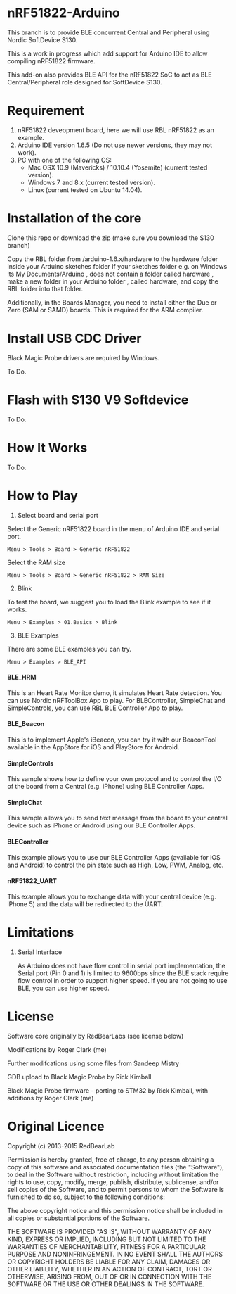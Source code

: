 
nRF51822-Arduino
================

This branch is to provide BLE concurrent Central and Peripheral using Nordic SoftDevice S130.

This is a work in progress which add support for Arduino IDE to allow compiling nRF51822 firmware.

This add-on also provides BLE API for the nRF51822 SoC to act as BLE Central/Peripheral role designed for SoftDevice S130.


Requirement
===========

1. nRF51822 deveopment board, here we will use RBL nRF51822 as an example.
2. Arduino IDE version 1.6.5 (Do not use newer versions, they may not work).
3. PC with one of the following OS:
    - Mac OSX 10.9 (Mavericks) / 10.10.4 (Yosemite) (current tested version).
    - Windows 7 and 8.x (current tested version).
    - Linux (current tested on Ubuntu 14.04).



Installation of the core
========================

Clone this repo or download the zip (make sure you download the S130 branch)

Copy the RBL folder from  /arduino-1.6.x/hardware to the hardware folder inside your Arduino sketches folder
If your sketches folder e.g. on Windows its My Documents/Arduino , does not contain a folder called   hardware ,
make a new folder in your Arduino folder , called hardware, and copy the RBL folder into that folder.

Additionally, in the Boards Manager, you need to install either the Due or Zero (SAM or SAMD) boards. 
This is required for the ARM compiler.


Install USB CDC Driver
======================

Black Magic Probe drivers are required by Windows.

To Do.


Flash with S130 V9 Softdevice
=========================

To Do.


How It Works
============

To Do.


How to Play
===========

1. Select board and serial port

  Select the Generic nRF51822 board in the menu of Arduino IDE and serial port.

    Menu > Tools > Board > Generic nRF51822
    
  Select the RAM size

    Menu > Tools > Board > Generic nRF51822 > RAM Size
  
2. Blink

  To test the board, we suggest you to load the Blink example to see if it works.

    Menu > Examples > 01.Basics > Blink

3. BLE Examples

  There are some BLE examples you can try.
  
    Menu > Examples > BLE_API

  #### BLE_HRM
   
  This is an Heart Rate Monitor demo, it simulates Heart Rate detection. You can use Nordic nRFToolBox App to play. For BLEController, SimpleChat and SimpleControls, you can use RBL BLE Controller App to play.

  #### BLE_Beacon
    
  This is to implement Apple's iBeacon, you can try it with our BeaconTool available in the AppStore for iOS and PlayStore for Android.

  #### SimpleControls
  
  This sample shows how to define your own protocol and to control the I/O of the board from a Central (e.g. iPhone) using BLE Controller Apps.
  
  #### SimpleChat
  
  This sample allows you to send text message from the board to your central device such as iPhone or Android using our BLE Controller Apps.
  
  #### BLEController

  This example allows you to use our BLE Controller Apps (available for iOS and Android) to control the pin state such as High, Low, PWM, Analog, etc.
  
  #### nRF51822_UART
  
  This example allows you to exchange data with your central device (e.g. iPhone 5) and the data will be redirected to the UART.




Limitations
===========

1. Serial Interface

    As Arduino does not have flow control in serial port implementation, the Serial port (Pin 0 and 1) is limited to 9600bps since the BLE stack require flow control in order to support higher speed. If you are not going to use BLE, you can use higher speed. 

License
=======

Software core originally by RedBearLabs (see license below)

Modifications by Roger Clark (me) 

Further modifcations using some files from Sandeep Mistry

GDB upload to Black Magic Probe by Rick Kimball

Black Magic Probe firmware - porting to STM32 by Rick Kimball, with additions by Roger Clark (me)


Original Licence
================

Copyright (c) 2013-2015 RedBearLab

Permission is hereby granted, free of charge, to any person obtaining a copy of this software and associated documentation files (the "Software"), to deal in the Software without restriction, including without limitation the rights to use, copy, modify, merge, publish, distribute, sublicense, and/or sell copies of the Software, and to permit persons to whom the Software is furnished to do so, subject to the following conditions:

The above copyright notice and this permission notice shall be included in all copies or substantial portions of the Software.

THE SOFTWARE IS PROVIDED "AS IS", WITHOUT WARRANTY OF ANY KIND, EXPRESS OR IMPLIED, INCLUDING BUT NOT LIMITED TO THE WARRANTIES OF MERCHANTABILITY, FITNESS FOR A PARTICULAR PURPOSE AND NONINFRINGEMENT. IN NO EVENT SHALL THE AUTHORS OR COPYRIGHT HOLDERS BE LIABLE FOR ANY CLAIM, DAMAGES OR OTHER LIABILITY, WHETHER IN AN ACTION OF CONTRACT, TORT OR OTHERWISE, ARISING FROM, OUT OF OR IN CONNECTION WITH THE SOFTWARE OR THE USE OR OTHER DEALINGS IN THE SOFTWARE.

